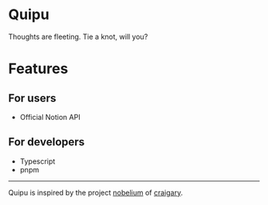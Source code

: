 # Quipu

Thoughts are fleeting. Tie a knot, will you?

# Features

## For users

- Official Notion API

## For developers

- Typescript
- pnpm

---

Quipu is inspired by the project [nobelium](https://github.com/craigary/nobelium) of [craigary](https://github.com/craigary).